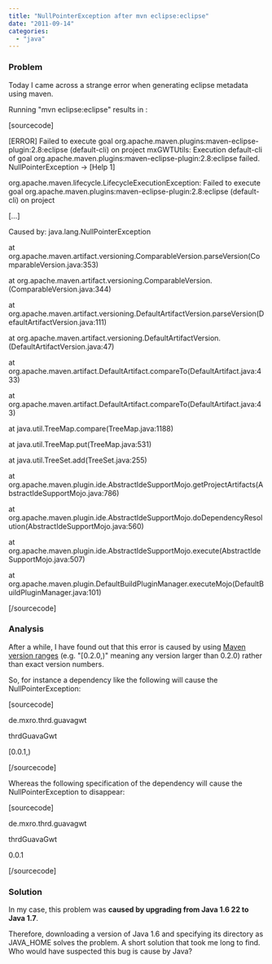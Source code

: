 ```yaml
---
title: "NullPointerException after mvn eclipse:eclipse"
date: "2011-09-14"
categories: 
  - "java"
---
```


### Problem

Today I came across a strange error when generating eclipse metadata using maven.

Running "mvn eclipse:eclipse" results in :

\[sourcecode\]

\[ERROR\] Failed to execute goal org.apache.maven.plugins:maven-eclipse-plugin:2.8:eclipse (default-cli) on project mxGWTUtils: Execution default-cli of goal org.apache.maven.plugins:maven-eclipse-plugin:2.8:eclipse failed. NullPointerException -> \[Help 1\]

org.apache.maven.lifecycle.LifecycleExecutionException: Failed to execute goal org.apache.maven.plugins:maven-eclipse-plugin:2.8:eclipse (default-cli) on project

\[…\]

Caused by: java.lang.NullPointerException

at org.apache.maven.artifact.versioning.ComparableVersion.parseVersion(ComparableVersion.java:353)

at org.apache.maven.artifact.versioning.ComparableVersion.<init>(ComparableVersion.java:344)

at org.apache.maven.artifact.versioning.DefaultArtifactVersion.parseVersion(DefaultArtifactVersion.java:111)

at org.apache.maven.artifact.versioning.DefaultArtifactVersion.<init>(DefaultArtifactVersion.java:47)

at org.apache.maven.artifact.DefaultArtifact.compareTo(DefaultArtifact.java:433)

at org.apache.maven.artifact.DefaultArtifact.compareTo(DefaultArtifact.java:43)

at java.util.TreeMap.compare(TreeMap.java:1188)

at java.util.TreeMap.put(TreeMap.java:531)

at java.util.TreeSet.add(TreeSet.java:255)

at org.apache.maven.plugin.ide.AbstractIdeSupportMojo.getProjectArtifacts(AbstractIdeSupportMojo.java:786)

at org.apache.maven.plugin.ide.AbstractIdeSupportMojo.doDependencyResolution(AbstractIdeSupportMojo.java:560)

at org.apache.maven.plugin.ide.AbstractIdeSupportMojo.execute(AbstractIdeSupportMojo.java:507)

at org.apache.maven.plugin.DefaultBuildPluginManager.executeMojo(DefaultBuildPluginManager.java:101)

\[/sourcecode\]

### Analysis

After a while, I have found out that this error is caused by using [Maven version ranges](http://maven.apache.org/plugins/maven-enforcer-plugin/rules/versionRanges.html) (e.g. "\[0.2.0,)" meaning any version larger than 0.2.0) rather than exact version numbers.

So, for instance a dependency like the following will cause the NullPointerException:

\[sourcecode\]

<dependency>

<groupId>de.mxro.thrd.guavagwt</groupId>

<artifactId>thrdGuavaGwt</artifactId>

<version>\[0.0.1,)</version>

</dependency>

\[/sourcecode\]

Whereas the following specification of the dependency will cause the NullPointerException to disappear:

\[sourcecode\]

<dependency>

<groupId>de.mxro.thrd.guavagwt</groupId>

<artifactId>thrdGuavaGwt</artifactId>

<version>0.0.1</version>

</dependency>

\[/sourcecode\]

### Solution

In my case, this problem was **caused by upgrading from Java 1.6 22 to Java 1.7**.

Therefore, downloading a version of Java 1.6 and specifying its directory as JAVA\_HOME solves the problem. A short solution that took me long to find. Who would have suspected this bug is cause by Java?
